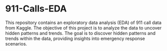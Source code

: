 # 911-Calls-EDA
This repository contains an exploratory data analysis (EDA) of 911 call data from Kaggle. The objective of this project is to analyze the data to uncover hidden patterns and trends.
The goal is to discover hidden patterns and trends within the data, providing insights into emergency response scenarios.
